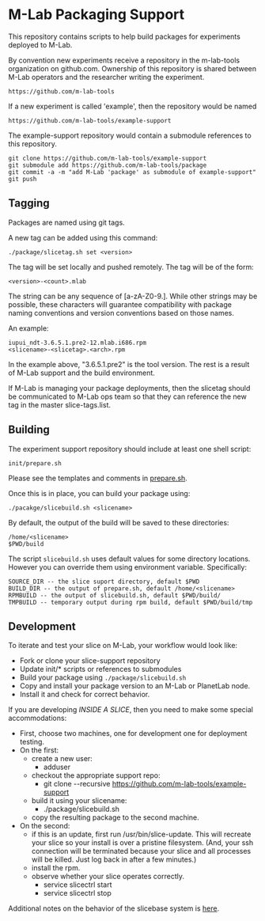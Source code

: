M-Lab Packaging Support
=======================

This repository contains scripts to help build packages for experiments
deployed to M-Lab.

By convention new experiments receive a repository in the m-lab-tools
organization on github.com.  Ownership of this repository is shared between
M-Lab operators and the researcher writing the experiment.

    https://github.com/m-lab-tools

If a new experiment is called 'example', then the repository would be named 

    https://github.com/m-lab-tools/example-support

The example-support repository would contain a submodule references to this repository.

    git clone https://github.com/m-lab-tools/example-support
    git submodule add https://github.com/m-lab-tools/package
    git commit -a -m "add M-Lab 'package' as submodule of example-support"
    git push

Tagging 
-------

Packages are named using git tags.

A new tag can be added using this command:

    ./package/slicetag.sh set <version>

The tag will be set locally and pushed remotely.  The tag will be of the form:

    <version>-<count>.mlab

The string <version> can be any sequence of [a-zA-Z0-9.].  While other strings
may be possible, these characters will guarantee compatibility with package
naming conventions and version conventions based on those names.

An example:

    iupui_ndt-3.6.5.1.pre2-12.mlab.i686.rpm
    <slicename>-<slicetag>.<arch>.rpm

In the example above, "3.6.5.1.pre2" is the tool version.  The rest is a result
of M-Lab support and the build environment.

If M-Lab is managing your package deployments, then the slicetag should be
communicated to M-Lab ops team so that they can reference the new tag in the
master slice-tags.list.  

Building
--------

The experiment support repository should include at least one shell script:

    init/prepare.sh

Please see the templates and comments in [prepare.sh][1].

Once this is in place, you can build your package using:
    
    ./pacakge/slicebuild.sh <slicename>

By default, the output of the build will be saved to these directories:

    /home/<slicename>
    $PWD/build

The script `slicebuild.sh` uses default values for some directory locations.
However you can override them using environment variable.  Specifically:
    
    SOURCE_DIR -- the slice suport directory, default $PWD
    BUILD_DIR -- the output of prepare.sh, default /home/<slicename>
    RPMBUILD -- the output of slicebuild.sh, default $PWD/build/
    TMPBUILD -- temporary output during rpm build, default $PWD/build/tmp

  [1]: https://github.com/m-lab-tools/package/blob/master/templates/prepare.sh
  
Development
-----------

To iterate and test your slice on M-Lab, your workflow would look like:

  * Fork or clone your slice-support repository
  * Update init/* scripts or references to submodules
  * Build your package using `./package/slicebuild.sh`
  * Copy and install your package version to an M-Lab or PlanetLab node.
  * Install it and check for correct behavior.

If you are developing *INSIDE A SLICE*, then you need to make some special
accommodations:

  * First, choose two machines, one for development one for deployment testing.
  * On the first:
    - create a new user:
      * adduser <devfoo> 
    - checkout the appropriate support repo:
      * git clone --recursive https://github.com/m-lab-tools/example-support
    - build it using your slicename:
      * ./package/slicebuild.sh <slicename>
    - copy the resulting package to the second machine.
  * On the second:
    - if this is an update, first run /usr/bin/slice-update. This will
      recreate your slice so your install is over a pristine filesystem. 
      (And, your ssh connection will be terminated because your slice and 
      all processes will be killed. Just log back in after a few minutes.)
    - install the rpm.
    - observe whether your slice operates correctly.
      * service slicectrl start
      * service slicectrl stop

Additional notes on the behavior of the slicebase system is [here][2].

  [2]: https://github.com/m-lab-tools/package/tree/master/slicebase
